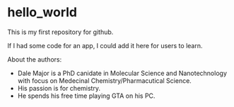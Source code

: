 # hello_world
This is my first repository for github.

If I had some code for an app, I could add it here for users to learn.

About the authors:
- Dale Major is a PhD canidate in Molecular Science and Nanotechnology with focus on Medecinal Chemistry/Pharmacutical Science.
- His passion  is for chemistry. 
- He spends his free time playing GTA on his PC. 
